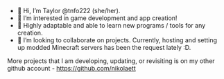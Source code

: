 - 👋 Hi, I’m Taylor @tnfo222 (she/her).
- 👀 I’m interested in game development and app creation!
- 🌱 Highly adaptable and able to learn new programs / tools for any creation. 
- 💞️ I’m looking to collaborate on projects. Currently, hosting and setting up modded Minecraft servers has been the request lately :D.

More projects that I am developing, updating, or revisiting is on my other github account - https://github.com/nikolaett

<!---
tnfo222/tnfo222 is a ✨ special ✨ repository because its `README.md` (this file) appears on your GitHub profile.
You can click the Preview link to take a look at your changes.
--->
